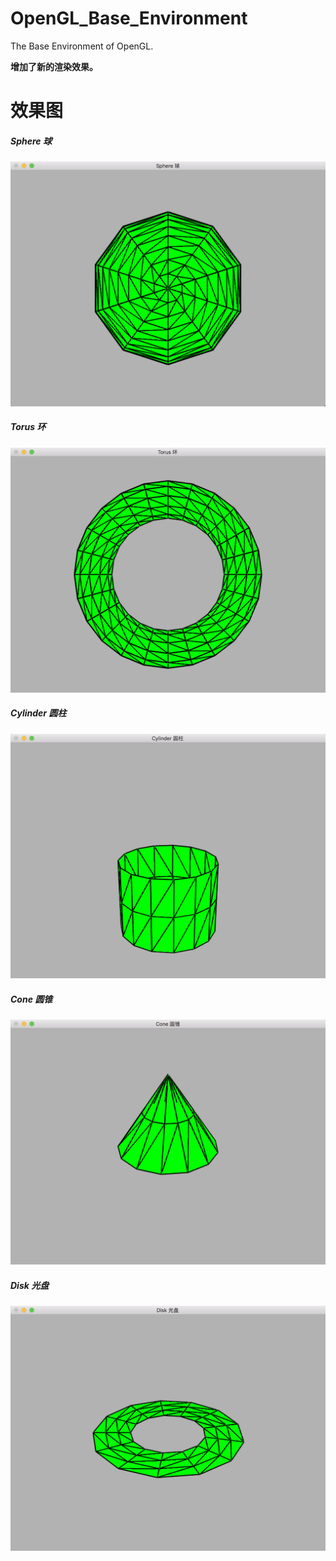 # OpenGL_Base_Environment
The Base Environment of OpenGL.

**增加了新的渲染效果。**


# 效果图
##### Sphere 球
![Sphere 球](https://github.com/HYAdonisCoding/OpenGL_Base_Environment/blob/Sphere/Images/Sphere%20球.png)
##### Torus 环
![Torus 环](https://github.com/HYAdonisCoding/OpenGL_Base_Environment/blob/Sphere/Images/Torus%20环.png) 
##### Cylinder 圆柱
![Cylinder 圆柱](https://github.com/HYAdonisCoding/OpenGL_Base_Environment/blob/Sphere/Images/Cylinder%20圆柱.png)
##### Cone 圆锥
![Cone 圆锥](https://github.com/HYAdonisCoding/OpenGL_Base_Environment/blob/Sphere/Images/Cone%20圆锥.png)
##### Disk 光盘
![Disk 光盘](https://github.com/HYAdonisCoding/OpenGL_Base_Environment/blob/Sphere/Images/Disk%20光盘.png)